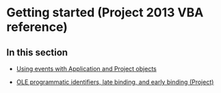 
# Getting started (Project 2013 VBA reference)

## In this section


-  [Using events with Application and Project objects](64a18885-f203-c298-db11-f9e8e75bb7b6.md)
    
-  [OLE programmatic identifiers, late binding, and early binding (Project)](c72f3f22-3628-1379-8c6b-79c7984c728d.md)
    
